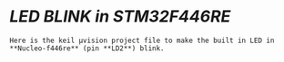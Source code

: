 # _*LED BLINK in STM32F446RE*_

    Here is the keil μvision project file to make the built in LED in **Nucleo-f446re** (pin **LD2**) blink.